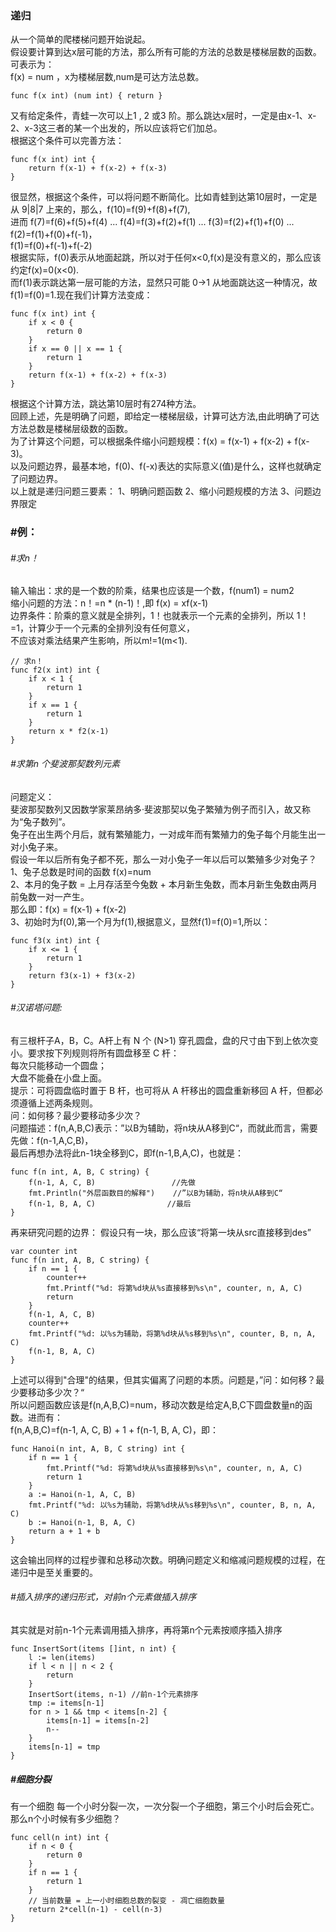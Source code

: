 ### 递归
从一个简单的爬楼梯问题开始说起。     
假设要计算到达x层可能的方法，那么所有可能的方法的总数是楼梯层数的函数。可表示为：           
f(x) = num ，x为楼梯层数,num是可达方法总数。    
```
func f(x int) (num int) { return }
```
又有给定条件，青蛙一次可以上1 , 2 或3 阶。那么跳达x层时，一定是由x-1、x-2、x-3这三者的某一个出发的，所以应该将它们加总。         
根据这个条件可以完善方法：   
```
func f(x int) int {
    return f(x-1) + f(x-2) + f(x-3)
}
```
很显然，根据这个条件，可以将问题不断简化。比如青蛙到达第10层时，一定是从 9|8|7 上来的，那么，f(10)=f(9)+f(8)+f(7),       
进而 f(7)=f(6)+f(5)+f(4) ... f(4)=f(3)+f(2)+f(1) ... f(3)=f(2)+f(1)+f(0) ... f(2)=f(1)+f(0)+f(-1)，       
f(1)=f(0)+f(-1)+f(-2)          
根据实际，f(0)表示从地面起跳，所以对于任何x<0,f(x)是没有意义的，那么应该约定f(x)=0(x<0).         
而f(1)表示跳达第一层可能的方法，显然只可能 0->1 从地面跳达这一种情况，故f(1)=f(0)=1.现在我们计算方法变成：        
```
func f(x int) int {
    if x < 0 {
    	return 0
    }
    if x == 0 || x == 1 {
    	return 1
    }
    return f(x-1) + f(x-2) + f(x-3)
} 
```
根据这个计算方法，跳达第10层时有274种方法。         
回顾上述，先是明确了问题，即给定一楼梯层级，计算可达方法,由此明确了可达方法总数是楼梯层级数的函数。           
为了计算这个问题，可以根据条件缩小问题规模：f(x) = f(x-1) + f(x-2) + f(x-3)。    
以及问题边界，最基本地，f(0)、f(-x)表达的实际意义(值)是什么，这样也就确定了问题边界。           
以上就是递归问题三要素： 1、明确问题函数  2、缩小问题规模的方法  3、问题边界限定         

### #例：     
###### #求n！  
输入输出：求的是一个数的阶乘，结果也应该是一个数，f(num1) = num2      
缩小问题的方法：n！=n * (n-1)！,即 f(x) = xf(x-1)    
边界条件：阶乘的意义就是全排列，1！也就表示一个元素的全排列，所以 1！=1，计算少于一个元素的全排列没有任何意义，     
        不应该对乘法结果产生影响，所以m!=1(m<1).    
```
// 求n！
func f2(x int) int {
    if x < 1 {
    	return 1
    }
    if x == 1 {
    	return 1
    }
    return x * f2(x-1)
}
```

###### #求第n 个斐波那契数列元素     
问题定义：     
斐波那契数列又因数学家莱昂纳多·斐波那契以兔子繁殖为例子而引入，故又称为“兔子数列”。    
兔子在出生两个月后，就有繁殖能力，一对成年而有繁殖力的兔子每个月能生出一对小兔子来。    
假设一年以后所有兔子都不死，那么一对小兔子一年以后可以繁殖多少对兔子？    
1、兔子总数是时间的函数 f(x)=num    
2、本月的兔子数 = 上月存活至今兔数 + 本月新生兔数，而本月新生兔数由两月前兔数一对一产生。    
 那么即：f(x) = f(x-1) + f(x-2)     
3、初始时为f(0),第一个月为f(1),根据意义，显然f(1)=f(0)=1,所以：    
```
func f3(x int) int {
    if x <= 1 {
    	return 1
    }
    return f3(x-1) + f3(x-2)
}
```

###### #汉诺塔问题:     
有三根杆子A，B，C。A杆上有 N 个 (N>1) 穿孔圆盘，盘的尺寸由下到上依次变小。要求按下列规则将所有圆盘移至 C 杆：    
每次只能移动一个圆盘；    
大盘不能叠在小盘上面。    
提示：可将圆盘临时置于 B 杆，也可将从 A 杆移出的圆盘重新移回 A 杆，但都必须遵循上述两条规则。    
问：如何移？最少要移动多少次？    
问题描述：f(n,A,B,C)表示：”以B为辅助，将n块从A移到C“，而就此而言，需要先做：f(n-1,A,C,B)，       
最后再想办法将此n-1块全移到C，即f(n-1,B,A,C)，也就是：    
```
func f(n int, A, B, C string) {
    f(n-1, A, C, B)                 //先做
    fmt.Println("外层函数目的解释")    //”以B为辅助，将n块从A移到C“
    f(n-1, B, A, C)                //最后
}
```
再来研究问题的边界： 假设只有一块，那么应该“将第一块从src直接移到des”   
```
var counter int
func f(n int, A, B, C string) {
    if n == 1 {
    	counter++
    	fmt.Printf("%d: 将第%d块从%s直接移到%s\n", counter, n, A, C)
    	return
    }
    f(n-1, A, C, B)
    counter++
    fmt.Printf("%d: 以%s为辅助，将第%d块从%s移到%s\n", counter, B, n, A, C)
    f(n-1, B, A, C)
}
```
上述可以得到"合理"的结果，但其实偏离了问题的本质。问题是，”问：如何移？最少要移动多少次？“      
所以问题函数应该是f(n,A,B,C)=num，移动次数是给定A,B,C下圆盘数量n的函数。进而有：    
f(n,A,B,C)=f(n-1, A, C, B) + 1 + f(n-1, B, A, C)，即：   
```
func Hanoi(n int, A, B, C string) int {
    if n == 1 {
    	fmt.Printf("%d: 将第%d块从%s直接移到%s\n", counter, n, A, C)
    	return 1
    }
    a := Hanoi(n-1, A, C, B)
    fmt.Printf("%d: 以%s为辅助，将第%d块从%s移到%s\n", counter, B, n, A, C)
    b := Hanoi(n-1, B, A, C)
    return a + 1 + b
}
```
这会输出同样的过程步骤和总移动次数。明确问题定义和缩减问题规模的过程，在递归中是至关重要的。       

###### #插入排序的递归形式，对前n个元素做插入排序
其实就是对前n-1个元素调用插入排序，再将第n个元素按顺序插入排序
```
func InsertSort(items []int, n int) {
    l := len(items)
    if l < n || n < 2 {
    	return
    }
    InsertSort(items, n-1) //前n-1个元素排序
    tmp := items[n-1]
    for n > 1 && tmp < items[n-2] {
    	items[n-1] = items[n-2]
    	n--
    }
    items[n-1] = tmp
}
```

##### #细胞分裂
有一个细胞 每一个小时分裂一次，一次分裂一个子细胞，第三个小时后会死亡。那么n个小时候有多少细胞？
```
func cell(n int) int {
    if n < 0 {
    	return 0
    }
    if n == 1 {
    	return 1
    }
    // 当前数量 = 上一小时细胞总数的裂变 - 凋亡细胞数量
    return 2*cell(n-1) - cell(n-3)
}
```
